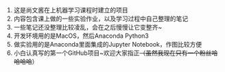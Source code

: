 1. 这是尚文酱在上机器学习课程时建立的项目
2. 内容包含课上做的一些实验作业，以及学习过程中自己整理的笔记
3. 一些笔记还没整理比较凌乱，会在之后慢慢让它变整齐~
4. 开发环境用的是MacOS，然后Anaconda Python3
5. 做实验用的是Anaconda里面集成的Jupyter Notebook，作图比较方便
6. 小白认真写的第一个GitHub项目~欢迎大家指正~~（虽然我现在只有一个粉丝哈哈哈哈~~）



